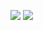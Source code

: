 ![](https://github.com/wolda-wolda/stats/blob/master/generated/overview.svg)
![](https://github.com/wolda-wolda/stats/blob/master/generated/languages.svg)
